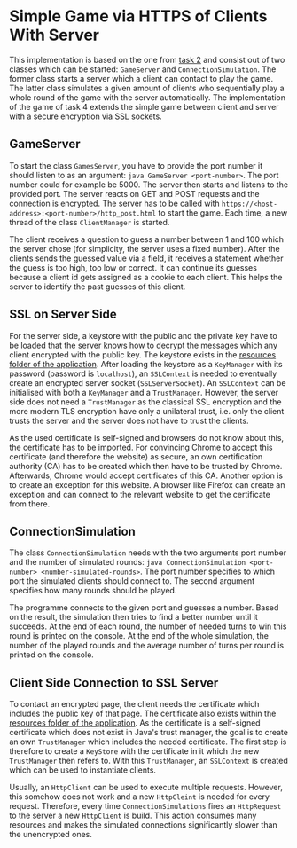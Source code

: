 # Simple Game via HTTPS of Clients With Server

This implementation is based on the one from [task 2](https://github.com/Sanskar95/HTTPServerClientGame) and consist 
out of two classes which can be started: `GameServer` and `ConnectionSimulation`. The former class starts a server 
which a client can contact to play the game. The latter class simulates a given amount of clients who sequentially play 
a whole round of the game with the server automatically. The implementation of the game of task 4 extends the simple 
game between client and server with a secure encryption via SSL sockets.

## GameServer

To start the class `GamesServer`, you have to provide the port number it should listen to as an argument: 
`java GameServer <port-number>`. The port number could for example be 5000. The server then starts and listens to the 
provided port. The server reacts on GET and POST requests and the connection is encrypted. The server has to be called 
with `https://<host-address>:<port-number>/http_post.html` to start the game. Each time, a new thread of the class 
`ClientManager` is started.
                                                                                          
The client receives a question to guess a number between 1 and 100 which the server chose (for simplicity, the server 
uses a fixed number). After the clients sends the guessed value via a field, it receives a statement whether the guess 
is too high, too low or correct. It can continue its guesses because a client id gets assigned as a cookie to each 
client. This helps the server to identify the past guesses of this client.

## SSL on Server Side

For the server side, a keystore with the public and the private key have to be loaded that the server knows how to 
decrypt the messages which any client encrypted with the public key. The keystore exists in the [resources folder of 
the application](src/main/resources). After loading the keystore as a `KeyManager` with its password (password is 
`localhost`), an `SSLContext` is needed to eventually create an encrypted server socket (`SSLServerSocket`). An 
`SSLContext` can be initialised with both a `KeyManager` and a `TrustManager`. However, the server side does not need a 
`TrustManager` as the classical SSL encryption and the more modern TLS encryption have only a unilateral trust, i.e. 
only the client trusts the server and the server does not have to trust the clients.

As the used certificate is self-signed and browsers do not know about this, the certificate has to be imported. For 
convincing Chrome to accept this certificate (and therefore the website) as secure, an own certification authority (CA) 
has to be created which then have to be trusted by Chrome. Afterwards, Chrome would accept certificates of this CA. 
Another option is to create an exception for this website. A browser like Firefox can create an exception and can 
connect to the relevant website to get the certificate from there.

## ConnectionSimulation

The class `ConnectionSimulation` needs with the two arguments port number and the number of simulated rounds: 
`java ConnectionSimulation <port-number> <number-simulated-rounds>`. The port number specifies to which port the 
simulated clients should connect to. The second argument specifies how many rounds should be played.

The programme connects to the given port and guesses a number. Based on the result, the simulation then tries to 
find a better number until it succeeds. At the end of each round, the number of needed turns to win this round is 
printed on the console. At the end of the whole simulation, the number of the played rounds and the average number of 
turns per round is printed on the console.

## Client Side Connection to SSL Server

To contact an encrypted page, the client needs the certificate which includes the public key of that page. The 
certificate also exists within the [resources folder of the application](src/main/resources). As the certificate is a 
self-signed certificate which does not exist in Java's trust manager, the goal is to create an own `TrustManager` which 
includes the needed certificate. The first step is therefore to create a `KeyStore` with the certificate in it which 
the new `TrustManager` then refers to. With this `TrustManager`, an `SSLContext` is created which can be used to 
instantiate clients.

Usually, an `HttpClient` can be used to execute multiple requests. However, this somehow does not work and a new 
`HttpCleint` is needed for every request. Therefore, every time `ConnectionSimulations` fires an `HttpRequest` to the 
server a new `HttpClient` is build. This action consumes many resources and makes the simulated connections 
significantly slower than the unencrypted ones. 